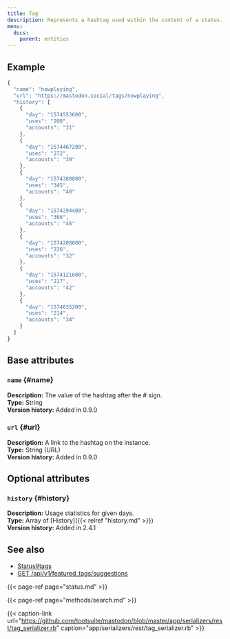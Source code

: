 ```yaml
---
title: Tag
description: Represents a hashtag used within the content of a status.
menu:
  docs:
    parent: entities
---
```


## Example

```javascript
{
  "name": "nowplaying",
  "url": "https://mastodon.social/tags/nowplaying",
  "history": [
    {
      "day": "1574553600",
      "uses": "200",
      "accounts": "31"
    },
    {
      "day": "1574467200",
      "uses": "272",
      "accounts": "39"
    },
    {
      "day": "1574380800",
      "uses": "345",
      "accounts": "40"
    },
    {
      "day": "1574294400",
      "uses": "366",
      "accounts": "46"
    },
    {
      "day": "1574208000",
      "uses": "226",
      "accounts": "32"
    },
    {
      "day": "1574121600",
      "uses": "217",
      "accounts": "42"
    },
    {
      "day": "1574035200",
      "uses": "214",
      "accounts": "34"
    }
  ]
}
```

## Base attributes

### `name` {#name}

**Description:** The value of the hashtag after the \# sign.\
**Type:** String\
**Version history:** Added in 0.9.0

### `url` {#url}

**Description:** A link to the hashtag on the instance.\
**Type:** String \(URL\)\
**Version history:** Added in 0.9.0

## Optional attributes

### `history` {#history}

**Description:** Usage statistics for given days.\
**Type:** Array of [History]({{< relref "history.md" >}})\
**Version history:** Added in 2.4.1

## See also

* [Status\#tags](status.md#tags)
* [GET /api/v1/featured\_tags/suggestions](../methods/accounts/featured_tags.md#suggested-tags-to-feature)

{{< page-ref page="status.md" >}}

{{< page-ref page="methods/search.md" >}}

{{< caption-link url="https://github.com/tootsuite/mastodon/blob/master/app/serializers/rest/tag_serializer.rb" caption="app/serializers/rest/tag\_serializer.rb" >}}



